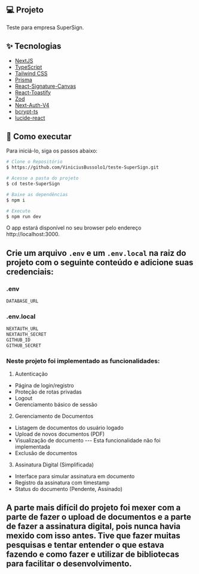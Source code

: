 ## 💻 Projeto

Teste para empresa SuperSign.

## ✨ Tecnologias

- [NextJS](https://nextjs.org/)
- [TypeScript](https://www.typescriptlang.org/)
- [Tailwind CSS](https://tailwindcss.com/)
- [Prisma](https://prisma.io/)
- [React-Signature-Canvas](https://www.npmjs.com/package/react-signature-canvas)
- [React-Toastify](https://www.npmjs.com/package/react-toastify)
- [Zod](https://zod.dev/)
- [Next-Auth-V4](https://next-auth.js.org/getting-started/introduction)
- [bcrypt-ts](https://www.npmjs.com/package/bcrypt-ts)
- [lucide-react](https://lucide.dev/)

## 🚀 Como executar

Para iniciá-lo, siga os passos abaixo:

```bash
# Clone o Repositório
$ https://github.com/ViniciusBussolo1/teste-SuperSign.git
```

```bash
# Acesse a pasta do projeto
$ cd teste-SuperSign
```

```bash
# Baixe as dependências
$ npm i
```

```bash
# Execute
$ npm run dev
```

O app estará disponível no seu browser pelo endereço http://localhost:3000.

## Crie um arquivo `.env` e um `.env.local` na raiz do projeto com o seguinte conteúdo e adicione suas credenciais:

### .env

```bash
DATABASE_URL
```

### .env.local

```bash
NEXTAUTH_URL
NEXTAUTH_SECRET
GITHUB_ID
GITHUB_SECRET
```

### Neste projeto foi implementado as funcionalidades:

1. Autenticação

- Página de login/registro
- Proteção de rotas privadas
- Logout
- Gerenciamento básico de sessão

2. Gerenciamento de Documentos

- Listagem de documentos do usuário logado
- Upload de novos documentos (PDF)
- Visualização de documento --- Esta funcionalidade não foi implementada
- Exclusão de documentos

3. Assinatura Digital (Simplificada)

- Interface para simular assinatura em documento
- Registro da assinatura com timestamp
- Status do documento (Pendente, Assinado)

## A parte mais difícil do projeto foi mexer com a parte de fazer o upload de documentos e a parte de fazer a assinatura digital, pois nunca havia mexido com isso antes. Tive que fazer muitas pesquisas e tentar entender o que estava fazendo e como fazer e utilizar de bibliotecas para facilitar o desenvolvimento.
